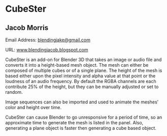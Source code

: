 # CubeSter
## Jacob Morris

Email Address: blendingjake@gmail.com

URL: www.blendingjacob.blogspot.com

CubeSter is an add-on for Blender 3D that takes an image or audio file and 
converts it into a height-based mesh object. The mesh can either be composed 
of multiple cubes or of a single plane. The height of the mesh is based either 
upon the pixel intensity and alpha value at that point or the loudness of an 
audio frequency. By default the RGBA channels are each contribute 25% of the 
height, but they can be manually adjusted or set to random. 

Image sequences can also be imported and used to animate the meshes' color and height
over time.

CubeSter can cause Blender to go unresponsive for a period of time, so an
approximate time to generate the mesh is listed in the panel. Also, generating
a plane object is faster then generating a cube based object.
